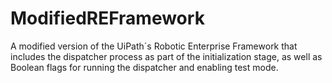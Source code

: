 # ModifiedREFramework
A modified version of the UiPath´s Robotic Enterprise Framework that includes the dispatcher process as part of the initialization stage, as well as Boolean flags for running the dispatcher and enabling test mode.
